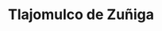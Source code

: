 ---
title: Tlajomulco de Zuñiga
url: /tlajomulco-de-zuniga/
latitude: 20.532
longitude: -103.424
---